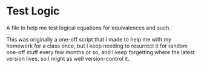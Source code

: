 # Test Logic

A file to help me test logical equations for equivalences and such.

This was originally a one-off script that I made to help me with my
homework for a class once, but I keep needing to resurrect it for
random one-off stuff every few months or so, and I keep forgetting
where the latest version lives, so I might as well version-control it.
